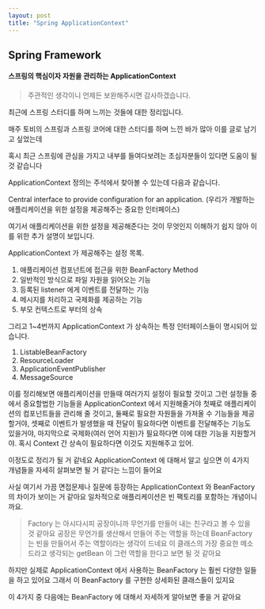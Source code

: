 ```yaml
---
layout: post
title: "Spring ApplicationContext"
---
```


## Spring Framework

#### 스프링의 핵심이자 자원을 관리하는 ApplicationContext

> 주관적인 생각이니 언제든 보완해주시면 감사하겠습니다.

최근에 스프링 스터디를 하며 느끼는 것들에 대한 정리입니다.

매주 토비의 스프링과 스프링 코어에 대한 스터디를 하며 느낀 바가 많아 이를 글로 남기고 싶었는데 

혹시 최근 스프링에 관심을 가지고 내부를 들여다보려는 초심자분들이 있다면 도움이 될 것 같습니다

ApplicationContext 정의는 주석에서 찾아볼 수 있는데 다음과 같습니다.

Central interface to provide configuration for an application.
(우리가 개발하는 애플리케이션을 위한 설정을 제공해주는 중요한 인터페이스)

여기서 애플리케이션을 위한 설정을 제공해준다는 것이 무엇인지 이해하기 쉽지 않아 이를 위한 추가 설명이 보입니다.

ApplicationContext 가 제공해주는 설정 목록.

1. 애플리케이션 컴포넌트에 접근을 위한 BeanFactory Method
2. 일반적인 방식으로 파일 자원을 읽어오는 기능 
3. 등록된 listener 에게 이벤트를 전달하는 기능
4. 메시지를 처리하고 국제화를 제공하는 기능
5. 부모 컨텍스트로 부터의 상속

그리고 1~4번까지 ApplicationContext 가 상속하는 특정 인터페이스들이 명시되어 있습니다.

1. ListableBeanFactory
2. ResourceLoader
3. ApplicationEventPublisher
4. MessageSource

이를 정리해보면 
애플리케이션을 만들때 여러가지 설정이 필요할 것이고 그런 설정들 중에서 중요할법한 기능들을 ApplicationContext 에서 지원해줄거야
첫째로 애플리케이션의 컴포넌트들을 관리해 줄 것이고, 둘째로 필요한 자원들을 가져올 수 기능들을 제공할거야, 셋째로 이벤트가 발생했을 때 
전달이 필요하다면 이벤트를 전달해주는 기능도 있을거야, 마지막으로 국제화(여러 언어 지원)가 필요하다면 이에 대한 기능을 지원할거야.
혹시 Context 간 상속이 필요하다면 이것도 지원해주고 있어.

이정도로 정리가 될 거 같네요
ApplicationContext 에 대해서 알고 싶으면 이 4가지 개념들을 자세히 살펴보면 될 거 같다는 느낌이 들어요  

사실 여기서 가끔 면접문제나 질문에 등장하는 ApplicationContext 와 BeanFactory 의 차이가 보이는 거 같아요
일차적으로 애플리케이션은 빈 팩토리를 포함하는 개념이니까요.

> Factory 는 아시다시피 공장이니까 무언가를 만들어 내는 친구라고 볼 수 있을 것 같아요
> 공장은 무언가를 생산해서 만들어 주는 역할을 하는데 BeanFactory 는 빈을 만들어서 주는 역할이라는 생각이 드네요
> 이 클래스의 가장 중요한 메소드라고 생각되는 getBean 이 그런 역할을 한다고 보면 될 것 같아요

하지만 실제로 ApplicationContext 에서 사용하는 BeanFactory 는 훨씬 다양한 일들을 하고 있어요
그래서 이 BeanFactory 를 구현한 상세화된 클래스들이 있지요 

이 4가지 중 다음에는 BeanFactory 에 대해서 자세하게 알아보면 좋을 거 같아요

